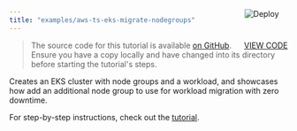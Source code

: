 ```yaml
---
title: "examples/aws-ts-eks-migrate-nodegroups"
---
```


<a href="https://app.pulumi.com/new?template=https://github.com/pulumi/examples/tree/master/aws-ts-eks-migrate-nodegroups" target="_blank">
    <img src="https://get.pulumi.com/new/button.svg" alt="Deploy" style="float: right; padding: 8px; margin-top: -65px; margin-right: 8px">
</a>

> <a class="btn btn-secondary" href="https://github.com/pulumi/examples/tree/master/aws-ts-eks-migrate-nodegroups" target="_blank" style="float: right"><i class="fab fa-github pr-2"></i> VIEW CODE</a>
> The source code for this tutorial is available [on GitHub](https://github.com/pulumi/examples/tree/master/aws-ts-eks-migrate-nodegroups). Ensure you have
> a copy locally and have changed into its directory before starting the tutorial's steps.


Creates an EKS cluster with node groups and a workload, and showcases how add an
additional node group to use for workload migration with zero downtime.

For step-by-step instructions, check out the [tutorial][tutorial-migrate-nodegroups].

[tutorial-migrate-nodegroups]: http://www.pulumi.com/docs/reference/tutorials/kubernetes/tutorial-eks-migrate-nodegroups/

